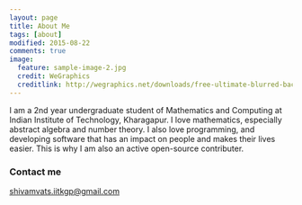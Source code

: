 ```yaml
---
layout: page
title: About Me
tags: [about]
modified: 2015-08-22
comments: true
image:
  feature: sample-image-2.jpg
  credit: WeGraphics
  creditlink: http://wegraphics.net/downloads/free-ultimate-blurred-background-pack/
---
```


I am a 2nd year undergraduate student of Mathematics and Computing at Indian
Institute of Technology, Kharagapur. I love mathematics, especially abstract
algebra and number theory. I also love programming, and developing software that
has an impact on people and makes their lives easier. This is why I am also an
active open-source contributer.


### Contact me

[shivamvats.iitkgp@gmail.com](mailto:shivamvats.iitkgp@gmail.com)

